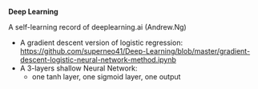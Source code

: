 **Deep Learning**

A self-learning record of deeplearning.ai (Andrew.Ng)

  - A gradient descent version of logistic regression:    
      https://github.com/superneo41/Deep-Learning/blob/master/gradient-descent-logistic-neural-network-method.ipynb
  - A 3-layers shallow Neural Network:
     - one tanh layer, one sigmoid layer, one output
     



